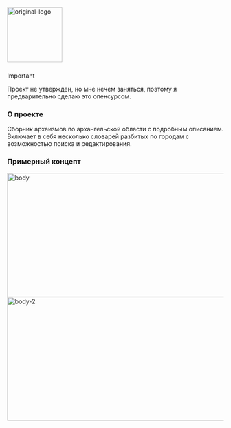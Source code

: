 <img width="128" height="auto" alt="original-logo" src="https://github.com/user-attachments/assets/ad910889-b633-40d2-b093-67a3f63479b1" />

### 

> [!IMPORTANT]
> Проект не утвержден, но мне нечем заняться, поэтому я предварительно сделаю это опенсурсом.

### О проекте
Сборник архаизмов по архангельской области с подробным описанием. Включает в себя несколько словарей разбитых по городам с возможностью поиска и редактирования.

### Примерный концепт
<img width="512" height="288" alt="body" src="https://github.com/user-attachments/assets/b692c0b8-3d9f-464e-9a78-afdbb9ea2435" />
<img width="512" height="288" alt="body-2" src="https://github.com/user-attachments/assets/29b0b12e-c912-4982-b471-75aa6ac9b0ff" />
